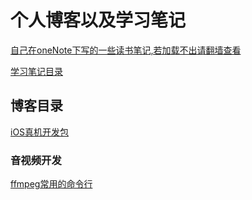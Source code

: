 # 个人博客以及学习笔记

[自己在oneNote下写的一些读书笔记,若加载不出请翻墙查看](https://1drv.ms/u/s!AjqChZ_DrXylj388rWGAl1UAom4S)

[学习笔记目录](https://github.com/RPGLiker/StudyBlog/blob/master/%E5%AD%A6%E4%B9%A0%E7%AC%94%E8%AE%B0/%E5%AD%A6%E4%B9%A0%E7%AC%94%E8%AE%B0%E7%9B%AE%E5%BD%95.md)

## 博客目录
[iOS真机开发包](https://github.com/RPGLiker/StudyBlog/tree/master/%E5%8D%9A%E5%AE%A2/iOS%E7%9C%9F%E6%9C%BA%E5%BC%80%E5%8F%91%E5%8C%85)

### 音视频开发
[ffmpeg常用的命令行](https://github.com/RPGLiker/StudyBlog/blob/master/%E5%8D%9A%E5%AE%A2/%E9%9F%B3%E8%A7%86%E9%A2%91%E5%BC%80%E5%8F%91/ffmpeg%E7%9A%84%E5%91%BD%E4%BB%A4%E8%A1%8C.md)
